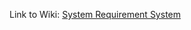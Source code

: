 Link to Wiki: [System Requirement System](https://github.com/elian15122000/TINF19C-PLCOpen-Editor/wiki/1-System-Requirements-Specification)
